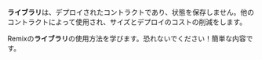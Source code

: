 **ライブラリ**は、デプロイされたコントラクトであり、状態を保存しません。他のコントラクトによって使用され、サイズとデプロイのコストの削減をします。

Remixの**ライブラリ**の使用方法を学びます。恐れないでください！簡単な内容です。